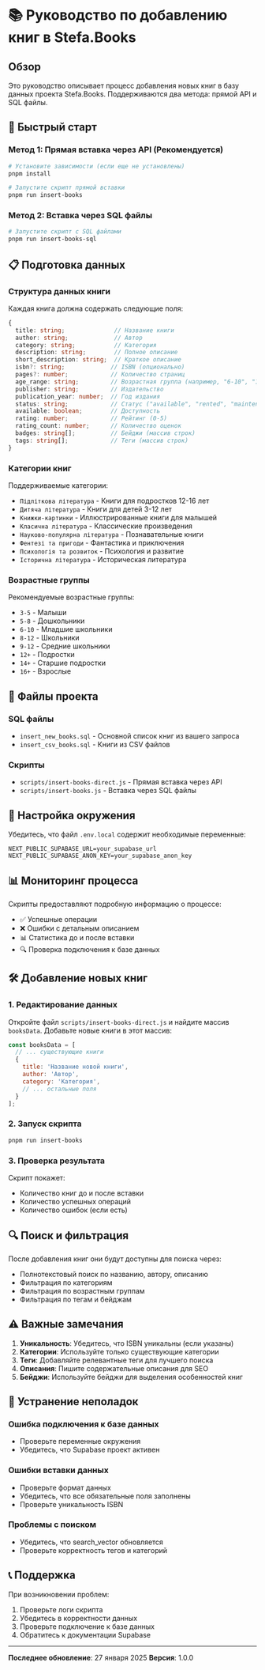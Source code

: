 # 📚 Руководство по добавлению книг в Stefa.Books

## Обзор

Это руководство описывает процесс добавления новых книг в базу данных проекта Stefa.Books. Поддерживаются два метода: прямой API и SQL файлы.

## 🚀 Быстрый старт

### Метод 1: Прямая вставка через API (Рекомендуется)

```bash
# Установите зависимости (если еще не установлены)
pnpm install

# Запустите скрипт прямой вставки
pnpm run insert-books
```

### Метод 2: Вставка через SQL файлы

```bash
# Запустите скрипт с SQL файлами
pnpm run insert-books-sql
```

## 📋 Подготовка данных

### Структура данных книги

Каждая книга должна содержать следующие поля:

```typescript
{
  title: string;              // Название книги
  author: string;             // Автор
  category: string;           // Категория
  description: string;        // Полное описание
  short_description: string;  // Краткое описание
  isbn?: string;             // ISBN (опционально)
  pages?: number;            // Количество страниц
  age_range: string;         // Возрастная группа (например, "6-10", "14+")
  publisher: string;         // Издательство
  publication_year: number;  // Год издания
  status: string;            // Статус ("available", "rented", "maintenance")
  available: boolean;        // Доступность
  rating: number;            // Рейтинг (0-5)
  rating_count: number;      // Количество оценок
  badges: string[];          // Бейджи (массив строк)
  tags: string[];            // Теги (массив строк)
}
```

### Категории книг

Поддерживаемые категории:
- `Підліткова література` - Книги для подростков 12-16 лет
- `Дитяча література` - Книги для детей 3-12 лет
- `Книжки-картинки` - Иллюстрированные книги для малышей
- `Класична література` - Классические произведения
- `Науково-популярна література` - Познавательные книги
- `Фентезі та пригоди` - Фантастика и приключения
- `Психологія та розвиток` - Психология и развитие
- `Історична література` - Историческая литература

### Возрастные группы

Рекомендуемые возрастные группы:
- `3-5` - Малыши
- `5-8` - Дошкольники
- `6-10` - Младшие школьники
- `8-12` - Школьники
- `9-12` - Средние школьники
- `12+` - Подростки
- `14+` - Старшие подростки
- `16+` - Взрослые

## 📁 Файлы проекта

### SQL файлы
- `insert_new_books.sql` - Основной список книг из вашего запроса
- `insert_csv_books.sql` - Книги из CSV файлов

### Скрипты
- `scripts/insert-books-direct.js` - Прямая вставка через API
- `scripts/insert-books.js` - Вставка через SQL файлы

## 🔧 Настройка окружения

Убедитесь, что файл `.env.local` содержит необходимые переменные:

```env
NEXT_PUBLIC_SUPABASE_URL=your_supabase_url
NEXT_PUBLIC_SUPABASE_ANON_KEY=your_supabase_anon_key
```

## 📊 Мониторинг процесса

Скрипты предоставляют подробную информацию о процессе:

- ✅ Успешные операции
- ❌ Ошибки с детальным описанием
- 📊 Статистика до и после вставки
- 🔍 Проверка подключения к базе данных

## 🛠 Добавление новых книг

### 1. Редактирование данных

Откройте файл `scripts/insert-books-direct.js` и найдите массив `booksData`. Добавьте новые книги в этот массив:

```javascript
const booksData = [
  // ... существующие книги
  {
    title: 'Название новой книги',
    author: 'Автор',
    category: 'Категория',
    // ... остальные поля
  }
];
```

### 2. Запуск скрипта

```bash
pnpm run insert-books
```

### 3. Проверка результата

Скрипт покажет:
- Количество книг до и после вставки
- Количество успешных операций
- Количество ошибок (если есть)

## 🔍 Поиск и фильтрация

После добавления книг они будут доступны для поиска через:

- Полнотекстовый поиск по названию, автору, описанию
- Фильтрация по категориям
- Фильтрация по возрастным группам
- Фильтрация по тегам и бейджам

## ⚠️ Важные замечания

1. **Уникальность**: Убедитесь, что ISBN уникальны (если указаны)
2. **Категории**: Используйте только существующие категории
3. **Теги**: Добавляйте релевантные теги для лучшего поиска
4. **Описания**: Пишите содержательные описания для SEO
5. **Бейджи**: Используйте бейджи для выделения особенностей книг

## 🐛 Устранение неполадок

### Ошибка подключения к базе данных
- Проверьте переменные окружения
- Убедитесь, что Supabase проект активен

### Ошибки вставки данных
- Проверьте формат данных
- Убедитесь, что все обязательные поля заполнены
- Проверьте уникальность ISBN

### Проблемы с поиском
- Убедитесь, что search_vector обновляется
- Проверьте корректность тегов и категорий

## 📞 Поддержка

При возникновении проблем:
1. Проверьте логи скрипта
2. Убедитесь в корректности данных
3. Проверьте подключение к базе данных
4. Обратитесь к документации Supabase

---

**Последнее обновление**: 27 января 2025
**Версия**: 1.0.0
